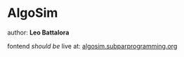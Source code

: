 # AlgoSim

author: **Leo Battalora**

fontend _should be_ live at: [algosim.subparprogramming.org](https://algosim.subparprogramming.org)

